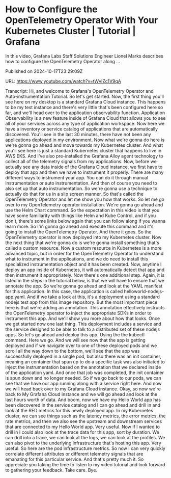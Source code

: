 # How to Configure the OpenTelemetry Operator With Your Kubernetes Cluster | Tutorial | Grafana

In this video, Grafana Labs Staff Solutions Engineer Lionel Marks describes how to configure the OpenTelemetry Operator along ...

Published on 2024-10-17T23:29:09Z

URL: https://www.youtube.com/watch?v=tWvlZc1V9qA

Transcript: Hi, and welcome to Grafana's OpenTelemetry
Operator and Auto-instrumentation Tutorial. So let's get started. Now, the first thing you'll see here on my
desktop is a standard Grafana Cloud instance. This happens to be my test instance
and there's very little that's been configured here so far, and we'll head over to the
application observability function. Application Observability is a new feature
inside of Grafana Cloud that allows you to see all of your services across
any type of application workspace. Now here we have a inventory or service
catalog of applications that are automatically discovered. You'll
see in the last 30 minutes, there have not been any applications
deployed in my environment. Now what we're gonna do here is we're
gonna go ahead and move towards my Kubernetes cluster. And what you'll see here is
just a standard Kubernetes
cluster that happens to live in AWS EKS. And I've also pre-installed the Grafana
Alloy agent technology to collect all of the telemetry signals
from my applications. Now, before we actually see any data
inside of the Grafana Cloud instance, we first have to deploy that app and
then we have to instrument it properly. There are many different
ways to instrument your app. You can do it through manual
instrumentation or auto instrumentation. And then of course you need to also
set up that auto instrumentation. So we're gonna use a technique to
actually do that for us in a slip screen manner. So that's called the
OpenTelemetry Operator and let
me show you how that works. So let me go over to my
OpenTelemetry operator installation. We're gonna go ahead and
use the Helm Chart command. So the expectation in this video is that
you have some familiarity with things like Helm and Kube
Control, and if you don't, there's some links below again that
you can follow along if you wanna learn more. So I'm gonna go ahead
and execute this command and it's going to install
the OpenTelemetry Operator. And there it goes. So the OpenTelemetry operator is now
deployed into my Kubernetes cluster. Now the next thing that we're gonna do
is we're gonna install something that's called a custom resource. Now a custom resource in Kubernetes
is a more advanced topic, but in order for the
OpenTelemetry Operator to
understand what to instrument in the applications, and we do need to install this
specialized instrumentation object and it has been created. Now, anytime I deploy an app
inside of Kubernetes, it will automatically detect that app
and then instrument it appropriately. Now there's one additional step. Again, it is listed in the steps
in the tutorial below, is that we will have to ensure
that we annotate the app. So we're gonna go ahead and look at
the YAML manifest for this application. In this case, the application is
called helloworld-nodejs-app.yaml. And if we take a look at this, it's a deployment using a
standard nodejs test app from this image repository. But the most important piece here
is that we're adding an annotation. This annotation effectively instructs
the OpenTelemetry operator to inject the appropriate SDKs in order
to instrument this app. And we'll show you more
about how that looks. Once we get started now one last thing. This deployment includes a service and
the service designed to be able to talk to a distributed set of these nodejs apps. So let's go ahead and deploy this app. Using the the kubectl command. Here we go. And we will see now that
the app is getting deployed and if we navigate over to one
of these deployed pods and we scroll all the way down to the bottom, we'll see that the app was
successfully deployed in a single pod, but also there was an init container, meaning an container that spun
up to do a specific task was also initiated to inject the instrumentation
based on the annotation that we declared inside of the application
yaml. And once that job was completed, the init container is spun
down and no longer needed. So if we go back to our pods, we can see that we have our app
running along with a service right here. And now we will head back
over to my Grafana Cloud instance. Okay, so now we're back to My Grafana Cloud
instance and we will go ahead and look at the last hours worth of data. And boom, now we have my Hello World app has been
discovered in the service catalog and I can go ahead and drill in and look at
the RED metrics for this newly deployed app. In my Kubernetes cluster, we can
see things such as the latency metrics, the error metrics, the rate metrics, and then we also see the upstream and
downstream services that are connected to my Hello World app. Very useful. Now if I wanted to drill in I could
also look at the trace data for this app, sort by duration. We
can drill into a trace, we can look at the logs, we
can look at the profiles. We can also pivot to the underlying
infrastructure that's hosting this app. Very useful. So here are the
pod infrastructure metrics. So now I can very quickly
correlate different attributes
or different telemetry signals that are emanating
for this particular service. And that's pretty much it. So appreciate you taking the time to
listen to my video tutorial and look forward to gathering your
feedback. Take care. Bye.

